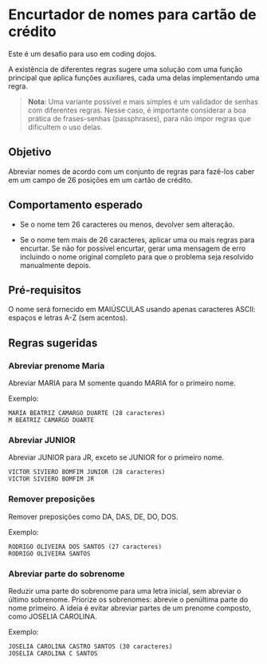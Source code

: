 # Encurtador de nomes para cartão de crédito

Este é um desafio para uso em coding dojos.

A existência de diferentes regras sugere uma solução
com uma função principal que aplica funções auxiliares,
cada uma delas implementando uma regra.

> **Nota**: Uma variante possível e mais simples é
um validador de senhas com diferentes regras.
Nesse caso, é importante considerar a boa prática
de frases-senhas (passphrases), para não impor regras
que dificultem o uso delas.

## Objetivo

Abreviar nomes de acordo com um conjunto de regras
para fazê-los caber em um campo de 26 posições em
um cartão de crédito.

## Comportamento esperado

* Se o nome tem 26 caracteres ou menos, devolver sem alteração.

* Se o nome tem mais de 26 caracteres, aplicar uma ou mais regras para encurtar.
Se não for possível encurtar, gerar uma mensagem de
erro incluindo o nome original completo para que o problema seja resolvido manualmente depois.

## Pré-requisitos

O nome será fornecido em MAIÚSCULAS usando apenas caracteres ASCII:
espaços e letras A-Z (sem acentos).

## Regras sugeridas

### Abreviar prenome Maria

Abreviar MARIA para M somente quando MARIA for o primeiro nome.

Exemplo:

```
MARIA BEATRIZ CAMARGO DUARTE (28 caracteres)
M BEATRIZ CAMARGO DUARTE
```

### Abreviar JUNIOR

Abreviar JUNIOR para JR, exceto se JUNIOR for o primeiro nome.

```
VICTOR SIVIERO BOMFIM JUNIOR (28 caracteres)
VICTOR SIVIERO BOMFIM JR
```

### Remover preposições

Remover preposições como DA, DAS, DE, DO, DOS.

Exemplo:

```
RODRIGO OLIVEIRA DOS SANTOS (27 caracteres)
RODRIGO OLIVEIRA SANTOS
```

### Abreviar parte do sobrenome

Reduzir uma parte do sobrenome para uma letra inicial,
sem abreviar o último sobrenome.
Priorize os sobrenomes: abrevie o penúltima parte do nome primeiro.
A ideia é evitar abreviar partes de um prenome composto, como
JOSELIA CAROLINA.

Exemplo:

```
JOSELIA CAROLINA CASTRO SANTOS (30 caracteres)
JOSELIA CAROLINA C SANTOS
```

